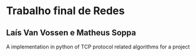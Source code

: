 # Trabalho final de Redes
## Laís Van Vossen e Matheus Soppa

A implementation in python of TCP protocol related algorithms for a project
